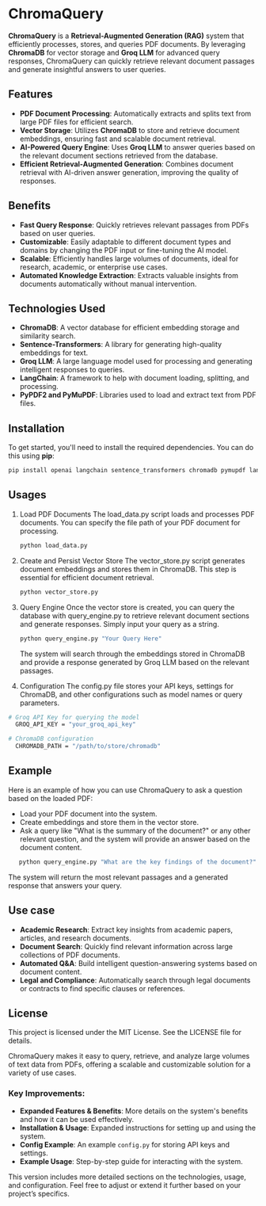 # ChromaQuery

**ChromaQuery** is a **Retrieval-Augmented Generation (RAG)** system that efficiently processes, stores, and queries PDF documents. By leveraging **ChromaDB** for vector storage and **Groq LLM** for advanced query responses, ChromaQuery can quickly retrieve relevant document passages and generate insightful answers to user queries.

## Features

- **PDF Document Processing**: Automatically extracts and splits text from large PDF files for efficient search.
- **Vector Storage**: Utilizes **ChromaDB** to store and retrieve document embeddings, ensuring fast and scalable document retrieval.
- **AI-Powered Query Engine**: Uses **Groq LLM** to answer queries based on the relevant document sections retrieved from the database.
- **Efficient Retrieval-Augmented Generation**: Combines document retrieval with AI-driven answer generation, improving the quality of responses.

## Benefits

- **Fast Query Response**: Quickly retrieves relevant passages from PDFs based on user queries.
- **Customizable**: Easily adaptable to different document types and domains by changing the PDF input or fine-tuning the AI model.
- **Scalable**: Efficiently handles large volumes of documents, ideal for research, academic, or enterprise use cases.
- **Automated Knowledge Extraction**: Extracts valuable insights from documents automatically without manual intervention.

## Technologies Used

- **ChromaDB**: A vector database for efficient embedding storage and similarity search.
- **Sentence-Transformers**: A library for generating high-quality embeddings for text.
- **Groq LLM**: A large language model used for processing and generating intelligent responses to queries.
- **LangChain**: A framework to help with document loading, splitting, and processing.
- **PyPDF2 and PyMuPDF**: Libraries used to load and extract text from PDF files.

## Installation

To get started, you'll need to install the required dependencies. You can do this using **pip**:

```bash
pip install openai langchain sentence_transformers chromadb pymupdf langchain_community langchain_groq pypdf
```

## Usages

1. Load PDF Documents
   The load_data.py script loads and processes PDF documents. You can specify the file path of your PDF document for processing. 
   ```bash
   python load_data.py
   ```
2. Create and Persist Vector Store
   The vector_store.py script generates document embeddings and stores them in ChromaDB. This step is essential for efficient document retrieval.
   ```bash
   python vector_store.py
   ```
3. Query Engine
   Once the vector store is created, you can query the database with query_engine.py to retrieve relevant document sections and generate responses. Simply input your query as a string.
   ```bash
   python query_engine.py "Your Query Here"
   ```
   The system will search through the embeddings stored in ChromaDB and provide a response generated by Groq LLM based on the relevant passages.
   
4.  Configuration
   The config.py file stores your API keys, settings for ChromaDB, and other configurations such as model names or query parameters.
   ```bash
   # Groq API Key for querying the model
     GROQ_API_KEY = "your_groq_api_key"

   # ChromaDB configuration
     CHROMADB_PATH = "/path/to/store/chromadb"
   ```
## Example
Here is an example of how you can use ChromaQuery to ask a question based on the loaded PDF:

 - Load your PDF document into the system.
 - Create embeddings and store them in the vector store.
 - Ask a query like "What is the summary of the document?" or any other relevant question, and the system will provide an answer based on the document content.

```bash
   python query_engine.py "What are the key findings of the document?"
   ```
   The system will return the most relevant passages and a generated response that answers your query.

## Use case

- **Academic Research**: Extract key insights from academic papers, articles, and research documents.
- **Document Search**: Quickly find relevant information across large collections of PDF documents.
- **Automated Q&A**: Build intelligent question-answering systems based on document content.
- **Legal and Compliance**: Automatically search through legal documents or contracts to find specific clauses or references.


## License
This project is licensed under the MIT License. See the LICENSE file for details.

ChromaQuery makes it easy to query, retrieve, and analyze large volumes of text data from PDFs, offering a scalable and customizable solution for a variety of use cases.

### Key Improvements:
- **Expanded Features & Benefits**: More details on the system's benefits and how it can be used effectively.
- **Installation & Usage**: Expanded instructions for setting up and using the system.
- **Config Example**: An example `config.py` for storing API keys and settings.
- **Example Usage**: Step-by-step guide for interacting with the system.

This version includes more detailed sections on the technologies, usage, and configuration. Feel free to adjust or extend it further based on your project’s specifics.


